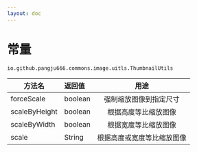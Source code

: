 ```yaml
---
layout: doc
---
```


# 常量
`io.github.pangju666.commons.image.uitls.ThumbnailUtils`

| 方法名           | 返回值     |      用途       |
|---------------|:--------|:-------------:|
| forceScale    | boolean |  强制缩放图像到指定尺寸  |
| scaleByHeight | boolean |  根据高度等比缩放图像   |
| scaleByWidth  | boolean |  根据宽度等比缩放图像   |
| scale         | String  | 根据高度或宽度等比缩放图像 |
